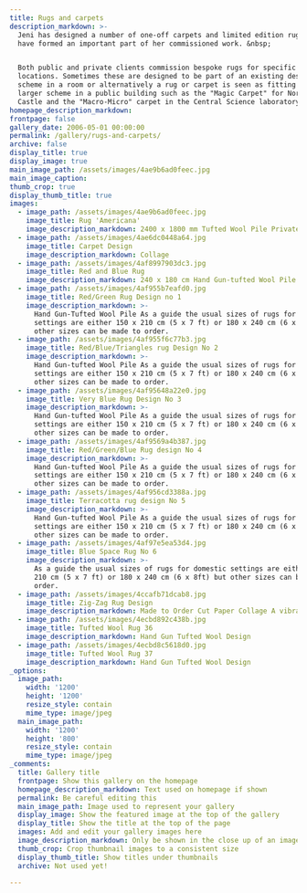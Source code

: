 ```yaml
---
title: Rugs and carpets
description_markdown: >-
  Jeni has designed a number of one-off carpets and limited edition rugs which
  have formed an important part of her commissioned work. &nbsp;


  Both public and private clients commission bespoke rugs for specific
  locations. Sometimes these are designed to be part of an existing design
  scheme in a room or alternatively a rug or carpet is seen as fitting into a
  larger scheme in a public building such as the "Magic Carpet" for Norwich
  Castle and the "Macro-Micro" carpet in the Central Science laboratory atrium.
homepage_description_markdown:
frontpage: false
gallery_date: 2006-05-01 00:00:00
permalink: /gallery/rugs-and-carpets/
archive: false
display_title: true
display_image: true
main_image_path: /assets/images/4ae9b6ad0feec.jpg
main_image_caption:
thumb_crop: true
display_thumb_title: true
images:
  - image_path: /assets/images/4ae9b6ad0feec.jpg
    image_title: Rug 'Americana'
    image_description_markdown: 2400 x 1800 mm Tufted Wool Pile Private Commission
  - image_path: /assets/images/4ae6dc0448a64.jpg
    image_title: Carpet Design
    image_description_markdown: Collage
  - image_path: /assets/images/4af8997903dc3.jpg
    image_title: Red and Blue Rug
    image_description_markdown: 240 x 180 cm Hand Gun-tufted Wool Pile Private client
  - image_path: /assets/images/4af955b7eafd0.jpg
    image_title: Red/Green Rug Design no 1
    image_description_markdown: >-
      Hand Gun-Tufted Wool Pile As a guide the usual sizes of rugs for domestic
      settings are either 150 x 210 cm (5 x 7 ft) or 180 x 240 cm (6 x 8ft) but
      other sizes can be made to order.
  - image_path: /assets/images/4af955f6c77b3.jpg
    image_title: Red/Blue/Triangles rug Design No 2
    image_description_markdown: >-
      Hand Gun-tufted Wool Pile As a guide the usual sizes of rugs for domestic
      settings are either 150 x 210 cm (5 x 7 ft) or 180 x 240 cm (6 x 8ft) but
      other sizes can be made to order.
  - image_path: /assets/images/4af95648a22e0.jpg
    image_title: Very Blue Rug Design No 3
    image_description_markdown: >-
      Hand Gun-tufted Wool Pile As a guide the usual sizes of rugs for domestic
      settings are either 150 x 210 cm (5 x 7 ft) or 180 x 240 cm (6 x 8ft) but
      other sizes can be made to order.
  - image_path: /assets/images/4af9569a4b387.jpg
    image_title: Red/Green/Blue Rug design No 4
    image_description_markdown: >-
      Hand Gun-tufted Wool Pile As a guide the usual sizes of rugs for domestic
      settings are either 150 x 210 cm (5 x 7 ft) or 180 x 240 cm (6 x 8ft) but
      other sizes can be made to order.
  - image_path: /assets/images/4af956cd3388a.jpg
    image_title: Terracotta rug design No 5
    image_description_markdown: >-
      Hand Gun-tufted Wool Pile As a guide the usual sizes of rugs for domestic
      settings are either 150 x 210 cm (5 x 7 ft) or 180 x 240 cm (6 x 8ft) but
      other sizes can be made to order.
  - image_path: /assets/images/4af97e5ea53d4.jpg
    image_title: Blue Space Rug No 6
    image_description_markdown: >-
      As a guide the usual sizes of rugs for domestic settings are either 150 x
      210 cm (5 x 7 ft) or 180 x 240 cm (6 x 8ft) but other sizes can be made to
      order.
  - image_path: /assets/images/4ccafb71dcab8.jpg
    image_title: Zig-Zag Rug Design
    image_description_markdown: Made to Order Cut Paper Collage A vibrant design for a red and blue rug.
  - image_path: /assets/images/4ecbd892c438b.jpg
    image_title: Tufted Wool Rug 36
    image_description_markdown: Hand Gun Tufted Wool Design
  - image_path: /assets/images/4ecbd8c5618d0.jpg
    image_title: Tufted Wool Rug 37
    image_description_markdown: Hand Gun Tufted Wool Design
_options:
  image_path:
    width: '1200'
    height: '1200'
    resize_style: contain
    mime_type: image/jpeg
  main_image_path:
    width: '1200'
    height: '800'
    resize_style: contain
    mime_type: image/jpeg
_comments:
  title: Gallery title
  frontpage: Show this gallery on the homepage
  homepage_description_markdown: Text used on homepage if shown
  permalink: Be careful editing this
  main_image_path: Image used to represent your gallery
  display_image: Show the featured image at the top of the gallery
  display_title: Show the title at the top of the page
  images: Add and edit your gallery images here
  image_description_markdown: Only be shown in the close up of an image
  thumb_crop: Crop thumbnail images to a consistent size
  display_thumb_title: Show titles under thumbnails
  archive: Not used yet!

---
```



